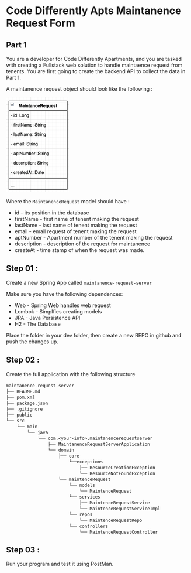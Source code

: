 # Code Differently Apts Maintanence Request Form

## Part 1
You are a developer for Code Differently Apartments, and you are tasked with creating a Fullstack web solution to handle maintaence request from tenents. You are first going to create the backend API to collect the data in Part 1.

A maintanence request object should look like the following :

![](./assets/img01.png)

Where the `MaintanenceRequest` model should have :

* id - its position in the database
* firstName - first name of tenent making the request
* lastName - last name of tenent making the request
* email - email request of tenent making the request
* aptNumber - Apartment number of the tenent making the request
* description - description of the request for maintanence
* createAt - time stamp of when the request was made.


## Step 01 :

Create a new Spring App called `maintanence-request-server`

Make sure you have the following dependences:

* Web - Spring Web handles web request
* Lombok - Simplfies creating models
* JPA - Java Persistence API
* H2 - The Database

Place the folder in your dev folder, then create a new REPO in github and push the changes up.

## Step 02 :

Create the full application with the following structure
 
```
maintanence-request-server
├── README.md
├── pom.xml
├── package.json
├── .gitignore
├── public
└── src
	└── main
		└── java
			└── com.<your-info>.maintanencerequestserver
		  		├── MaintanenceRequestServerApplication
			  	└── domain
			  		├── core
			  			└──exceptions
				  			├── ResourceCreationException
				  			└── ResourceNotFoundException
			  		└── maintenceRequest
			  			└── models
			  				└── MaintenceRequest
		  				└── services
		  					├── MaintenceRequestService
		  					└── MaintenceRequestServiceImpl
	  					└── repos
	  						└── MaintenceRequestRepo
  						└── controllers
  							└── MaintenceRequestController

```

## Step 03 :

Run your program and test it using PostMan.